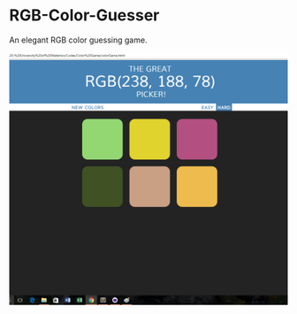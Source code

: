 # RGB-Color-Guesser
An elegant RGB color guessing game. 

![Alt text](/Screenshots/screenshot.png?raw=true )